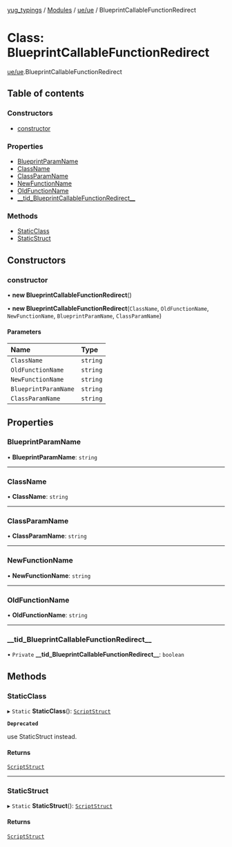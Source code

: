 [yug_typings](../README.md) / [Modules](../modules.md) / [ue/ue](../modules/ue_ue.md) / BlueprintCallableFunctionRedirect

# Class: BlueprintCallableFunctionRedirect

[ue/ue](../modules/ue_ue.md).BlueprintCallableFunctionRedirect

## Table of contents

### Constructors

- [constructor](ue_ue.BlueprintCallableFunctionRedirect.md#constructor)

### Properties

- [BlueprintParamName](ue_ue.BlueprintCallableFunctionRedirect.md#blueprintparamname)
- [ClassName](ue_ue.BlueprintCallableFunctionRedirect.md#classname)
- [ClassParamName](ue_ue.BlueprintCallableFunctionRedirect.md#classparamname)
- [NewFunctionName](ue_ue.BlueprintCallableFunctionRedirect.md#newfunctionname)
- [OldFunctionName](ue_ue.BlueprintCallableFunctionRedirect.md#oldfunctionname)
- [\_\_tid\_BlueprintCallableFunctionRedirect\_\_](ue_ue.BlueprintCallableFunctionRedirect.md#__tid_blueprintcallablefunctionredirect__)

### Methods

- [StaticClass](ue_ue.BlueprintCallableFunctionRedirect.md#staticclass)
- [StaticStruct](ue_ue.BlueprintCallableFunctionRedirect.md#staticstruct)

## Constructors

### constructor

• **new BlueprintCallableFunctionRedirect**()

• **new BlueprintCallableFunctionRedirect**(`ClassName`, `OldFunctionName`, `NewFunctionName`, `BlueprintParamName`, `ClassParamName`)

#### Parameters

| Name | Type |
| :------ | :------ |
| `ClassName` | `string` |
| `OldFunctionName` | `string` |
| `NewFunctionName` | `string` |
| `BlueprintParamName` | `string` |
| `ClassParamName` | `string` |

## Properties

### BlueprintParamName

• **BlueprintParamName**: `string`

___

### ClassName

• **ClassName**: `string`

___

### ClassParamName

• **ClassParamName**: `string`

___

### NewFunctionName

• **NewFunctionName**: `string`

___

### OldFunctionName

• **OldFunctionName**: `string`

___

### \_\_tid\_BlueprintCallableFunctionRedirect\_\_

• `Private` **\_\_tid\_BlueprintCallableFunctionRedirect\_\_**: `boolean`

## Methods

### StaticClass

▸ `Static` **StaticClass**(): [`ScriptStruct`](ue_ue.ScriptStruct.md)

**`Deprecated`**

use StaticStruct instead.

#### Returns

[`ScriptStruct`](ue_ue.ScriptStruct.md)

___

### StaticStruct

▸ `Static` **StaticStruct**(): [`ScriptStruct`](ue_ue.ScriptStruct.md)

#### Returns

[`ScriptStruct`](ue_ue.ScriptStruct.md)
